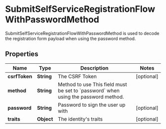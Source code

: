 

# SubmitSelfServiceRegistrationFlowWithPasswordMethod

SubmitSelfServiceRegistrationFlowWithPasswordMethod is used to decode the registration form payload when using the password method.

## Properties

Name | Type | Description | Notes
------------ | ------------- | ------------- | -------------
**csrfToken** | **String** | The CSRF Token |  [optional]
**method** | **String** | Method to use  This field must be set to &#x60;password&#x60; when using the password method. | 
**password** | **String** | Password to sign the user up with |  [optional]
**traits** | **Object** | The identity&#39;s traits |  [optional]



